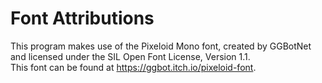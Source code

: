 # Font Attributions
This program makes use of the Pixeloid Mono font, created by GGBotNet and licensed under the SIL Open Font License, Version 1.1.  
This font can be found at https://ggbot.itch.io/pixeloid-font.  

